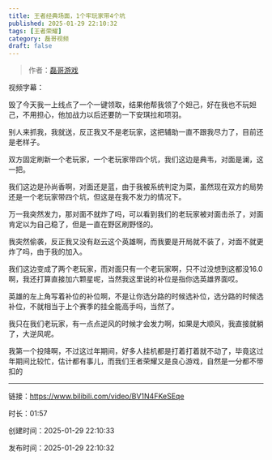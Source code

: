 ```yaml
---
title: 王者经典场面，1个牢玩家带4个坑
published: 2025-01-29 22:10:32
tags: [王者荣耀]
category: 磊哥视频
draft: false
---
```



> 作者：[磊哥游戏](https://space.bilibili.com/268941858?spm_id_from=333.788.upinfo.head.click)

视频字幕：

毁了今天我一上线点了一个一键领取，结果他帮我领了个妲己，好在我也不玩妲己，不用担心，他加战力以后还要防一下安琪拉和项羽。

别人来抓我，我就送，反正我又不是老玩家，这把辅助一直不跟我尽力了，目前还是老样子。

双方固定刷新一个老玩家，一个老玩家带四个坑，我们这边是典韦，对面是澜，这一把。

我们这边是孙尚香啊，对面还是蓝，由于我被系统判定为菜，虽然现在双方的局势还是一个老玩家带四个坑，但这是在我不发力的情况下。

万一我突然发力，那对面不就炸了吗，可以看到我们的老玩家被对面击杀了，对面肯定以为自己稳了，但是一直在野区刷野怪的。

我突然偷袭，反正我又没有赵云这个英雄啊，而我要是开局就不装了，对面不就更炸了吗，由于我的加入。

我们这边变成了两个老玩家，而对面只有一个老玩家啊，只不过没想到这都没16.0啊，我还打算直接加六颗星呢，当然我这里说的补位是指你选英雄界面哎。

英雄的左上角写着补位的补位啊，不是让你选分路的时候选补位，选分路的时候选补位，不就相当于上个赛季的挂全能高手吗，当然了。

我只在我们老玩家，有一点点逆风的时候才会发力啊，如果是大顺风，我直接就躺了，大逆风呢。

我第一个投降啊，不过这过年期间，好多人挂机都是打着打着就不动了，毕竟这过年期间比较忙，估计都有事儿，而我们王者荣耀又是良心游戏，自然是一分都不带扣的

---


链接：https://www.bilibili.com/video/BV1N4FKeSEqe



时长：01:57

创建时间：2025-01-29 22:10:33

发布时间：2025-01-29 22:10:32
